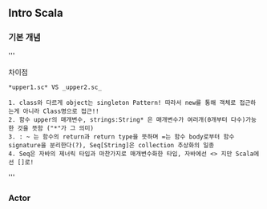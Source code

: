 ## Intro Scala 

### 기본 개념
	

'''

차이점

	*upper1.sc* VS _upper2.sc_

	1. class와 다르게 object는 singleton Pattern! 따라서 new를 통해 객체로 접근하는게 아니라 Class명으로 접근!!
	2. 함수 upper의 매개변수, strings:String* 은 매개변수가 여러개(0개부터 다수)가능 한 것을 뜻함 ("*"가 그 의미)
	3. : ~ 는 함수의 return과 return type을 뜻하며 =는 함수 body로부터 함수 signature을 분리한다(?), Seq[String]은 collection 추상화의 일종
	4. Seq은 자바의 제너릭 타입과 마찬가지로 매개변수화한 타입, 자바에선 <> 지만 Scala에선 []로! 

'''
### Actor

